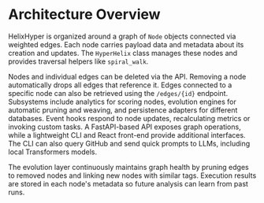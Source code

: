 # Architecture Overview

HelixHyper is organized around a graph of `Node` objects connected via weighted edges. Each node carries payload data and metadata about its creation and updates. The `HyperHelix` class manages these nodes and provides traversal helpers like `spiral_walk`.

Nodes and individual edges can be deleted via the API. Removing a node automatically drops all edges that reference it.
Edges connected to a specific node can also be retrieved using the `/edges/{id}` endpoint.
Subsystems include analytics for scoring nodes, evolution engines for automatic pruning and weaving, and persistence adapters for different databases. Event hooks respond to node updates, recalculating metrics or invoking custom tasks. A FastAPI-based API exposes graph operations, while a lightweight CLI and React front-end provide additional interfaces. The CLI can also query GitHub and send quick prompts to LLMs, including local Transformers models.

The evolution layer continuously maintains graph health by pruning edges to removed nodes and linking new nodes with similar tags. Execution results are stored in each node's metadata so future analysis can learn from past runs.
